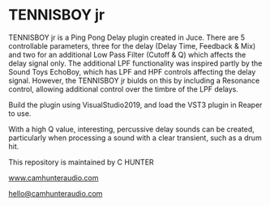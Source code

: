 # TENNISBOY jr

TENNISBOY jr is a Ping Pong Delay plugin created in Juce. There are 5 controllable parameters, three for the delay (Delay Time, Feedback & Mix) and two for an additional Low Pass Filter (Cutoff & Q) which
affects the delay signal only. The additional LPF functionality was inspired partly by the Sound Toys EchoBoy, which has LPF and HPF controls affecting the delay signal.
However, the TENNISBOY jr biulds on this by including a Resonance control, allowing additional control over the timbre of the LPF delays. 

Build the plugin using VisualStudio2019, and load the VST3 plugin in Reaper to use.

With a high Q value, interesting, percussive delay sounds can be created, particularly when processing a sound with a clear transient, such as a drum hit.

This repository is maintained by C HUNTER

www.camhunteraudio.com

hello@camhunteraudio.com
